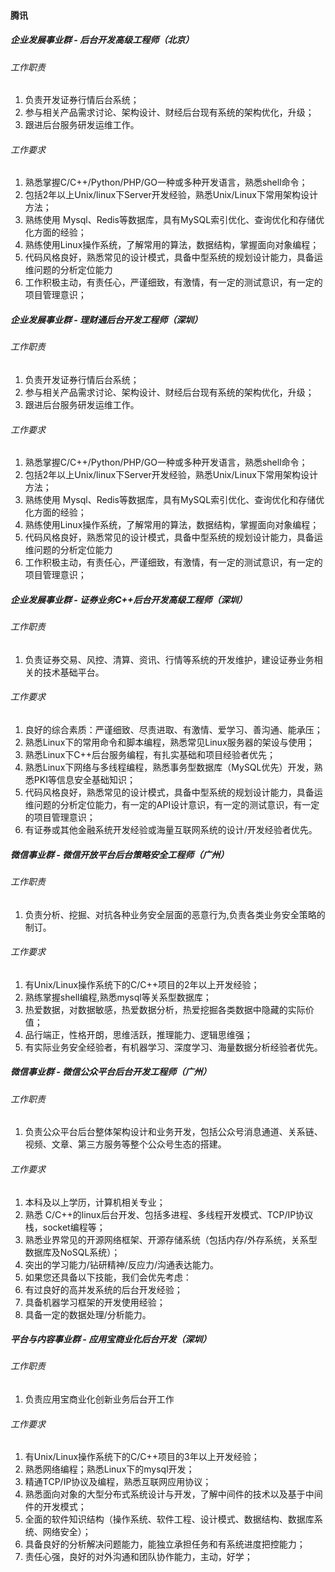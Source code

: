 #### 腾讯

##### 企业发展事业群 - 后台开发高级工程师（北京）
###### 工作职责
1. 负责开发证券行情后台系统； 
2. 参与相关产品需求讨论、架构设计、财经后台现有系统的架构优化，升级； 
3. 跟进后台服务研发运维工作。
###### 工作要求
1. 熟悉掌握C/C++/Python/PHP/GO一种或多种开发语言，熟悉shell命令； 
2. 包括2年以上Unix/linux下Server开发经验，熟悉Unix/Linux下常用架构设计方法； 
3. 熟练使用 Mysql、Redis等数据库，具有MySQL索引优化、查询优化和存储优化方面的经验； 
4. 熟练使用Linux操作系统，了解常用的算法，数据结构，掌握面向对象编程； 
5. 代码风格良好，熟悉常见的设计模式，具备中型系统的规划设计能力，具备运维问题的分析定位能力 
6. 工作积极主动，有责任心，严谨细致，有激情，有一定的测试意识，有一定的项目管理意识；

##### 企业发展事业群 - 理财通后台开发工程师（深圳）
###### 工作职责
1. 负责开发证券行情后台系统； 
2. 参与相关产品需求讨论、架构设计、财经后台现有系统的架构优化，升级； 
3. 跟进后台服务研发运维工作。
###### 工作要求
1. 熟悉掌握C/C++/Python/PHP/GO一种或多种开发语言，熟悉shell命令； 
2. 包括2年以上Unix/linux下Server开发经验，熟悉Unix/Linux下常用架构设计方法； 
3. 熟练使用 Mysql、Redis等数据库，具有MySQL索引优化、查询优化和存储优化方面的经验； 
4. 熟练使用Linux操作系统，了解常用的算法，数据结构，掌握面向对象编程； 
5. 代码风格良好，熟悉常见的设计模式，具备中型系统的规划设计能力，具备运维问题的分析定位能力 
6. 工作积极主动，有责任心，严谨细致，有激情，有一定的测试意识，有一定的项目管理意识；

##### 企业发展事业群 - 证券业务C++后台开发高级工程师（深圳）
###### 工作职责
1. 负责证券交易、风控、清算、资讯、行情等系统的开发维护，建设证券业务相关的技术基础平台。
###### 工作要求
1. 良好的综合素质：严谨细致、尽责进取、有激情、爱学习、善沟通、能承压； 
2. 熟悉Linux下的常用命令和脚本编程，熟悉常见Linux服务器的架设与使用； 
3. 熟悉Linux下C++后台服务编程，有扎实基础和项目经验者优先； 
4. 熟悉Linux下网络与多线程编程，熟悉事务型数据库（MySQL优先）开发，熟悉PKI等信息安全基础知识； 
5. 代码风格良好，熟悉常见的设计模式，具备中型系统的规划设计能力，具备运维问题的分析定位能力，有一定的API设计意识，有一定的测试意识，有一定的项目管理意识； 
6. 有证券或其他金融系统开发经验或海量互联网系统的设计/开发经验者优先。


##### 微信事业群 - 微信开放平台后台策略安全工程师（广州）
###### 工作职责
1. 负责分析、挖掘、对抗各种业务安全层面的恶意行为,负责各类业务安全策略的制订。
###### 工作要求
1. 有Unix/Linux操作系统下的C/C++项目的2年以上开发经验； 
2. 熟练掌握shell编程,熟悉mysql等关系型数据库； 
3. 热爱数据，对数据敏感，热爱数据分析，热爱挖掘各类数据中隐藏的实际价值； 
4. 品行端正，性格开朗，思维活跃，推理能力、逻辑思维强； 
5. 有实际业务安全经验者，有机器学习、深度学习、海量数据分析经验者优先。


##### 微信事业群 - 微信公众平台后台开发工程师（广州）
###### 工作职责
1. 负责公众平台后台整体架构设计和业务开发，包括公众号消息通道、关系链、视频、文章、第三方服务等整个公众号生态的搭建。
###### 工作要求
1. 本科及以上学历，计算机相关专业； 
2. 熟悉 C/C++的linux后台开发、包括多进程、多线程开发模式、TCP/IP协议栈，socket编程等； 
3. 熟悉业界常见的开源网络框架、开源存储系统（包括内存/外存系统，关系型数据库及NoSQL系统）； 
4. 突出的学习能力/钻研精神/反应力/沟通表达能力。 
5. 如果您还具备以下技能，我们会优先考虑： 
6. 有过良好的高并发系统的后台开发经验； 
7. 具备机器学习框架的开发使用经验； 
8. 具备一定的数据处理/分析能力。

##### 平台与内容事业群 - 应用宝商业化后台开发（深圳）
###### 工作职责
1. 负责应用宝商业化创新业务后台开工作
###### 工作要求
1. 有Unix/Linux操作系统下的C/C++项目的3年以上开发经验；
2. 熟悉网络编程；熟悉Linux下的mysql开发；
3. 精通TCP/IP协议及编程，熟悉互联网应用协议；
4. 熟悉面向对象的大型分布式系统设计与开发，了解中间件的技术以及基于中间件的开发模式；
5. 全面的软件知识结构（操作系统、软件工程、设计模式、数据结构、数据库系统、网络安全）；
6. 具备良好的分析解决问题能力，能独立承担任务和有系统进度把控能力；
7. 责任心强，良好的对外沟通和团队协作能力，主动，好学；
